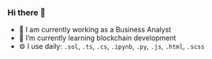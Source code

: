 ### Hi there 👋

- 🔭 I am currently working as a Business Analyst
- 🌱 I’m currently learning blockchain development
- ⚙️ I use daily:  `.sol`, `.ts`, `.cs`, `.ipynb`, `.py`, `.js`, `.html`, `.scss`

<!--
**AnthonyPeres/AnthonyPeres** is a ✨ _special_ ✨ repository because its `README.md` (this file) appears on your GitHub profile.

Here are some ideas to get you started:



- 👯 I’m looking to collaborate on ...
- 🤔 I’m looking for help with ...
- 💬 Ask me about ...
- 📫 How to reach me: ...
- 😄 Pronouns: ...
- ⚡ Fun fact: ...
-->
